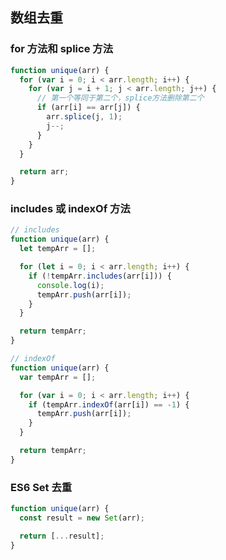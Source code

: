 ## 数组去重

### for  方法和  splice  方法

```javascript
function unique(arr) {
  for (var i = 0; i < arr.length; i++) {
    for (var j = i + 1; j < arr.length; j++) {
      // 第一个等同于第二个，splice方法删除第二个
      if (arr[i] == arr[j]) {
        arr.splice(j, 1);
        j--;
      }
    }
  }

  return arr;
}
```

### includes 或 indexOf 方法

```javascript
// includes
function unique(arr) {
  let tempArr = [];

  for (let i = 0; i < arr.length; i++) {
    if (!tempArr.includes(arr[i])) {
      console.log(i);
      tempArr.push(arr[i]);
    }
  }

  return tempArr;
}

// indexOf
function unique(arr) {
  var tempArr = [];

  for (var i = 0; i < arr.length; i++) {
    if (tempArr.indexOf(arr[i]) == -1) {
      tempArr.push(arr[i]);
    }
  }

  return tempArr;
}
```

### ES6 Set 去重

```javascript
function unique(arr) {
  const result = new Set(arr);

  return [...result];
}
```

